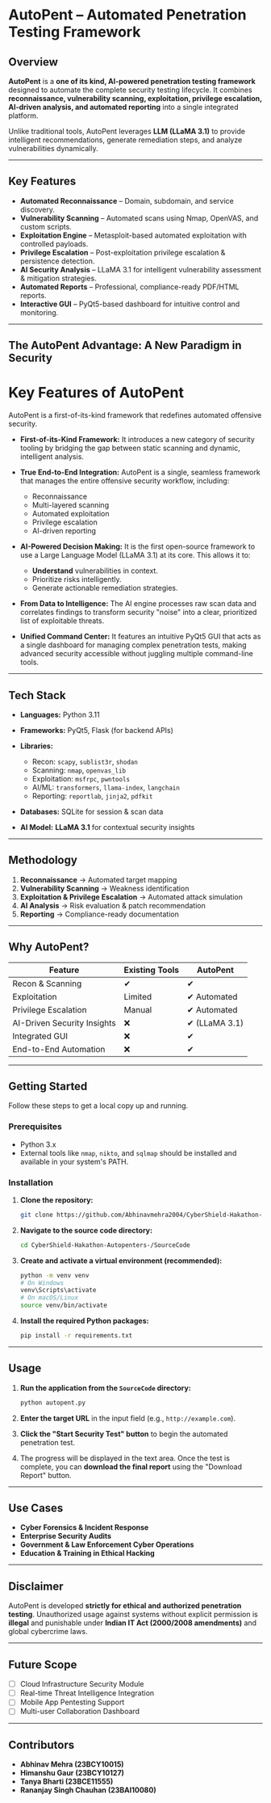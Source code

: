 # AutoPent – Automated Penetration Testing Framework

## Overview

**AutoPent** is a **one of its kind, AI-powered penetration testing framework** designed to automate the complete security testing lifecycle.
It combines **reconnaissance, vulnerability scanning, exploitation, privilege escalation, AI-driven analysis, and automated reporting** into a single integrated platform.

Unlike traditional tools, AutoPent leverages **LLM (LLaMA 3.1)** to provide intelligent recommendations, generate remediation steps, and analyze vulnerabilities dynamically.

---

## Key Features

* **Automated Reconnaissance** – Domain, subdomain, and service discovery.
* **Vulnerability Scanning** – Automated scans using Nmap, OpenVAS, and custom scripts.
* **Exploitation Engine** – Metasploit-based automated exploitation with controlled payloads.
* **Privilege Escalation** – Post-exploitation privilege escalation & persistence detection.
* **AI Security Analysis** – LLaMA 3.1 for intelligent vulnerability assessment & mitigation strategies.
* **Automated Reports** – Professional, compliance-ready PDF/HTML reports.
* **Interactive GUI** – PyQt5-based dashboard for intuitive control and monitoring.

---

## The AutoPent Advantage: A New Paradigm in Security

# Key Features of AutoPent

AutoPent is a first-of-its-kind framework that redefines automated offensive security. 

* **First-of-its-Kind Framework:**
    It introduces a new category of security tooling by bridging the gap between static scanning and dynamic, intelligent analysis.

* **True End-to-End Integration:**
    AutoPent is a single, seamless framework that manages the entire offensive security workflow, including:
    * Reconnaissance
    * Multi-layered scanning
    * Automated exploitation
    * Privilege escalation
    * AI-driven reporting

* **AI-Powered Decision Making:**
    It is the first open-source framework to use a Large Language Model (LLaMA 3.1) at its core. This allows it to:
    * **Understand** vulnerabilities in context.
    * Prioritize risks intelligently.
    * Generate actionable remediation strategies.

* **From Data to Intelligence:**
    The AI engine processes raw scan data and correlates findings to transform security "noise" into a clear, prioritized list of exploitable threats.

* **Unified Command Center:**
    It features an intuitive PyQt5 GUI that acts as a single dashboard for managing complex penetration tests, making advanced security accessible without juggling multiple command-line tools.

---

## Tech Stack

* **Languages:** Python 3.11
* **Frameworks:** PyQt5, Flask (for backend APIs)
* **Libraries:**

  * Recon: `scapy`, `sublist3r`, `shodan`
  * Scanning: `nmap`, `openvas_lib`
  * Exploitation: `msfrpc`, `pwntools`
  * AI/ML: `transformers`, `llama-index`, `langchain`
  * Reporting: `reportlab`, `jinja2`, `pdfkit`
* **Databases:** SQLite for session & scan data
* **AI Model:** **LLaMA 3.1** for contextual security insights

---

## Methodology

1. **Reconnaissance** → Automated target mapping
2. **Vulnerability Scanning** → Weakness identification
3. **Exploitation & Privilege Escalation** → Automated attack simulation
4. **AI Analysis** → Risk evaluation & patch recommendation
5. **Reporting** → Compliance-ready documentation

---

## Why AutoPent?

| Feature                     | Existing Tools | AutoPent      |
| --------------------------- | -------------- | ------------- |
| Recon & Scanning            | ✔              | ✔             |
| Exploitation                | Limited        | ✔ Automated   |
| Privilege Escalation        | Manual         | ✔ Automated   |
| AI-Driven Security Insights | ❌              | ✔ (LLaMA 3.1) |
| Integrated GUI              | ❌              | ✔             |
| End-to-End Automation       | ❌              | ✔             |

---

## Getting Started

Follow these steps to get a local copy up and running.

### Prerequisites

*   Python 3.x
*   External tools like `nmap`, `nikto`, and `sqlmap` should be installed and available in your system's PATH.

### Installation

1.  **Clone the repository:**
    ```sh
    git clone https://github.com/Abhinavmehra2004/CyberShield-Hakathon-Autopenters-.git
    ```

2.  **Navigate to the source code directory:**
    ```sh
    cd CyberShield-Hakathon-Autopenters-/SourceCode
    ```

3.  **Create and activate a virtual environment (recommended):**
    ```sh
    python -m venv venv
    # On Windows
    venv\Scripts\activate
    # On macOS/Linux
    source venv/bin/activate
    ```

4.  **Install the required Python packages:**
    ```sh
    pip install -r requirements.txt
    ```

---

## Usage

1.  **Run the application from the `SourceCode` directory:**
    ```sh
    python autopent.py
    ```

2.  **Enter the target URL** in the input field (e.g., `http://example.com`).

3.  **Click the "Start Security Test" button** to begin the automated penetration test.

4.  The progress will be displayed in the text area. Once the test is complete, you can **download the final report** using the "Download Report" button.

---

## Use Cases

* **Cyber Forensics & Incident Response**
* **Enterprise Security Audits**
* **Government & Law Enforcement Cyber Operations**
* **Education & Training in Ethical Hacking**

---

## Disclaimer

AutoPent is developed **strictly for ethical and authorized penetration testing**.
Unauthorized usage against systems without explicit permission is **illegal** and punishable under **Indian IT Act (2000/2008 amendments)** and global cybercrime laws.

---

## Future Scope

* [ ] Cloud Infrastructure Security Module
* [ ] Real-time Threat Intelligence Integration
* [ ] Mobile App Pentesting Support
* [ ] Multi-user Collaboration Dashboard

---

## Contributors

* **Abhinav Mehra (23BCY10015)**
* **Himanshu Gaur (23BCY10127)**
* **Tanya Bharti (23BCE11555)**
* **Rananjay Singh Chauhan (23BAI10080)**
